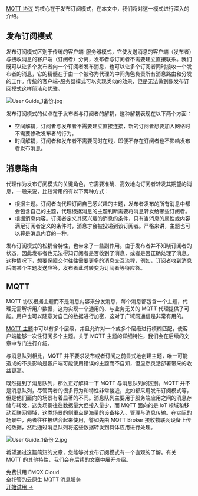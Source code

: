 [MQTT 协议](https://www.emqx.com/zh/mqtt) 的核心在于发布订阅模式，在本文中，我们将对这一模式进行深入的介绍。



## 发布订阅模式

发布订阅模式区别于传统的客户端-服务器模式，它使发送消息的客户端（发布者）与接收消息的客户端（订阅者）分离，发布者与订阅者不需要建立直接联系。我们既可以让多个发布者向一个订阅者发布消息，也可以让多个订阅者同时接收一个发布者的消息，它的精髓在于由一个被称为代理的中间角色负责所有消息路由和分发的工作。传统的客户端-服务器模式可以实现类似的效果，但是无法做到像发布订阅模式这样简洁和优雅。

![User Guide_1备份.jpg](https://static.emqx.net/images/75206eef3184aaa0f054ee737b7d2e85.jpg)

发布订阅模式的优点在于发布者与订阅者的解耦，这种解耦表现在以下两个方面：

- 空间解耦，订阅者与发布者不需要建立直接连接，新的订阅者想要加入网络时不需要修改发布者的行为。
- 时间解耦，订阅者和发布者不需要同时在线，即便不存在订阅者也不影响发布者发布消息。



## 消息路由

代理作为发布订阅模式的关键角色，它需要准确、高效地向订阅者转发其期望的消息，一般来说，比较常用的有以下两种方式：

- 根据主题。订阅者向代理订阅自己感兴趣的主题，发布者发布的所有消息中都会包含自己的主题，代理根据消息的主题判断需要将消息转发给哪些订阅者。
- 根据消息内容。订阅者定义其感兴趣的消息的条件，只有当消息的属性或内容满足订阅者定义的条件时，消息才会被投递到该订阅者。严格来讲，主题也可以算是消息内容的一种。

发布订阅模式的松耦合特性，也带来了一些副作用。由于发布者并不知晓订阅者的状态，因此发布者也无法得知订阅者是否收到了消息，或者是否正确处理了消息。这种情况下，想要保障交付往往需要更多的消息交互流程，例如，订阅者收到消息后向某个主题发送应答，发布者此时转变为订阅者等待应答。



## MQTT

MQTT 协议根据主题而不是消息内容来分发消息，每个消息都包含一个主题，代理无需解析用户数据，这为实现一个通用的、与业务无关的 MQTT 代理提供了可能。用户也可以随意对自己的数据进行加密，这对于广域网通信是非常有用的。

[MQTT 主题](https://www.emqx.com/zh/blog/advanced-features-of-mqtt-topics)中可以有多个层级，并且允许对一个或多个层级进行模糊匹配，使客户端能够一次性订阅多个主题。关于 MQTT 主题的详细特性，我们会在后续的文章中专门进行介绍。

与消息队列相比，MQTT 并不要求发布或者订阅之前显式地创建主题，唯一可能造成的不良影响是客户端可能使用错误的主题而不自知，但显然灵活部署带来的收益更高。

既然提到了消息队列，那么正好解释一下 MQTT 与消息队列的区别。MQTT 并不是消息队列，尽管两者的很多行为和特性非常接近，比如都采用发布订阅模式等，但是他们面向的场景有着显著的不同。消息队列主要用于服务端应用之间的消息存储与转发，这类场景往往数据量大但接入量少，而 MQTT 面向的是 IoT 领域和移动互联网领域，这类场景的侧重点是海量的设备接入、管理与消息传输。在实际的场景中，两者往往被结合起来使用，譬如先由 MQTT Broker 接收物联网设备上传的数据，然后通过消息队列将这些数据转发到具体应用进行处理。

![User Guide_1备份 2.jpg](https://static.emqx.net/images/4c9c3c5583fea87c52cce7f6845faba9.jpg)

希望通过这篇简短的文章，您能够对发布订阅模式有一个直观的了解。有关 MQTT 的其他特性，我们会在后续的文章中展开介绍。


<section class="promotion">
    <div>
        免费试用 EMQX Cloud
        <div class="is-size-14 is-text-normal has-text-weight-normal">全托管的云原生 MQTT 消息服务</div>
    </div>
    <a href="https://www.emqx.com/zh/signup?continue=https://cloud.emqx.com/console/deployments/0?oper=new" class="button is-gradient px-5">开始试用 →</a>
</section>
